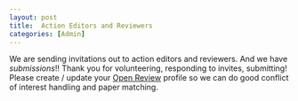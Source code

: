 ```yaml
---
layout: post
title:  Action Editors and Reviewers
categories: [Admin]
---
```


We are sending invitations out to action editors and reviewers. And we have *submissions*!! Thank you for volunteering, responding to invites, submitting! 
Please create / update your [Open Review](https://openreview.net) profile so we can do good conflict of interest handling and paper matching. 
